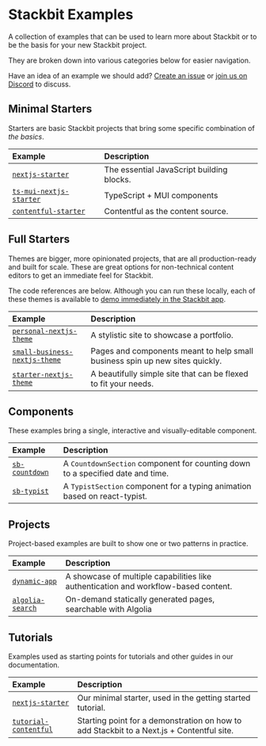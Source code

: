 # Stackbit Examples

A collection of examples that can be used to learn more about Stackbit or to be the basis for your new Stackbit project.

They are broken down into various categories below for easier navigation.

Have an idea of an example we should add? [Create an issue](https://github.com/stackbit/stackbit-examples/issues/new) or [join us on Discord](https://discord.gg/HUNhjVkznH) to discuss.

## Minimal Starters

Starters are basic Stackbit projects that bring some specific combination of _the basics_.

| Example                                                                             | Description                               |
| :---------------------------------------------------------------------------------- | :---------------------------------------- |
| [`nextjs-starter`](https://github.com/stackbit-themes/nextjs-starter)               | The essential JavaScript building blocks. |
| [`ts-mui-nextjs-starter`](https://github.com/stackbit-themes/ts-mui-nextjs-starter) | TypeScript + MUI components               |
| [`contentful-starter`](https://github.com/stackbit-themes/contentful-starter)       | Contentful as the content source.         |

## Full Starters

Themes are bigger, more opinionated projects, that are all production-ready and built for scale. These are great options for non-technical content editors to get an immediate feel for Stackbit.

The code references are below. Although you can run these locally, each of these themes is available to [demo immediately in the Stackbit app](https://jamstack.new/).

| Example                                                                                         | Description                                                                  |
| :---------------------------------------------------------------------------------------------- | :--------------------------------------------------------------------------- |
| [`personal-nextjs-theme`](https://github.com/stackbit-themes/personal-nextjs-theme)             | A stylistic site to showcase a portfolio.                                    |
| [`small-business-nextjs-theme`](https://github.com/stackbit-themes/small-business-nextjs-theme) | Pages and components meant to help small business spin up new sites quickly. |
| [`starter-nextjs-theme`](https://github.com/stackbit-themes/starter-nextjs-theme)               | A beautifully simple site that can be flexed to fit your needs.              |

## Components

These examples bring a single, interactive and visually-editable component.

| Example                                                                                | Description                                                                    |
| :------------------------------------------------------------------------------------- | :----------------------------------------------------------------------------- |
| [`sb-countdown`](https://github.com/stackbit/stackbit-examples/tree/main/sb-countdown) | A `CountdownSection` component for counting down to a specified date and time. |
| [`sb-typist`](https://github.com/stackbit/stackbit-examples/tree/main/sb-typist)       | A `TypistSection` component for a typing animation based on react-typist.      |

## Projects

Project-based examples are built to show one or two patterns in practice.

| Example                                                                                    | Description                                                                         |
| :----------------------------------------------------------------------------------------- | :---------------------------------------------------------------------------------- |
| [`dynamic-app`](https://github.com/stackbit/stackbit-examples/tree/main/dynamic-app)       | A showcase of multiple capabilities like authentication and workflow-based content. |
| [`algolia-search`](https://github.com/stackbit/stackbit-examples/tree/main/algolia-search) | On-demand statically generated pages, searchable with Algolia                       |

## Tutorials

Examples used as starting points for tutorials and other guides in our documentation.

| Example                                                                                              | Description                                                                               |
| :--------------------------------------------------------------------------------------------------- | :---------------------------------------------------------------------------------------- |
| [`nextjs-starter`](https://github.com/stackbit-themes/nextjs-starter)                                | Our minimal starter, used in the getting started tutorial.                                |
| [`tutorial-contentful`](https://github.com/stackbit/stackbit-examples/tree/main/tutorial-contentful) | Starting point for a demonstration on how to add Stackbit to a Next.js + Contentful site. |

